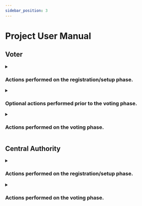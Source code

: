 ```yaml
---
sidebar_position: 3
---
```


# Project User Manual

## Voter

<details>
<summary>

### Actions performed on the registration/setup phase.

</summary>

**Index / Login Page.** The login page is the default page for all users:

-     Email/Password Login

  ![Alt text](../../static\img\user-manual\User\1_login.png)

-     SingPass Login

  ![Alt text](../../static\img\user-manual\User\2_singpass.png)

**Login.** Fill up the email address and password, and click on the “login” button:
![Alt text](../../static\img\user-manual\User\3_login_filled.png)

**Key Generation.** Generate a pair of public and private keys:
![Alt text](../../static\img\user-manual\User\4_generate_download.png)

The zip file’s contents are as follows:
![Alt text](../../static\img\user-manual\User\4_generate_shown.png)

</details>

<details>
<summary>

### Optional actions performed prior to the voting phase.

</summary>

**Login.** Fill up the email address and password, and click on the “login” button:
![Alt text](../../static\img\user-manual\User\5_login_again.png)

If the voter has their generated keys, a waiting page is displayed. Click “Exit” to log out.
![Alt text](../../static\img\user-manual\User\6_wait.png)

</details>

<details>
<summary>

### Actions performed on the voting phase.

</summary>

**Login.** Fill up the email address and password, and click on the “login” button:
![Alt text](../../static\img\user-manual\User\5_login_again.png)

**Upload.** Upload the private key that you generated earlier:
![Alt text](../../static\img\user-manual\User\7_upload.png)

**Candidate Selection.** Select the checkbox on the candidate you are voting for:
![Alt text](../../static\img\user-manual\User\8_checkbox.png)

Click the “Submit Vote” button:
![Alt text](../../static\img\user-manual\User\9_submit.png)

Click the “Confirm” button:
![Alt text](../../static\img\user-manual\User\10_confirm.png)

The thank you page is displayed. Click “Exit” to safely log out:
![Alt text](../../static\img\user-manual\User\10_thankyou.png)

</details>

## Central Authority

<details>
<summary>

### Actions performed on the registration/setup phase.

</summary>

**Login.** Enter the admin’s credentials to login as admin:
![Alt text](../../static\img\user-manual\Admin\1_login.png)

**Home page.** The home page shows the list of users and their status. On the bottom left, a purple button “Fold Keys” should be clicked once all voters have generated their public key, or the cutoff time for the voters to do so has passed:
![Alt text](../../static\img\user-manual\Admin\2_home_incomplete.png)

When all voters have generated their public key, the admin is ready to click “Fold Keys”. Do not click it yet, because we will first compare the number of blockchain transactions:
![Alt text](../../static\img\user-manual\Admin\3_home_complete.png)

**Hyperledger Explorer.** Enter the admin’s credentials to login:
![Alt text](../../static\img\user-manual\Admin\4_fabric_login.png)

**Explorer Dashboard.** The dashboard displays information on the blockchain network:
![Alt text](../../static\img\user-manual\Admin\5_fabric_home.png)

**Explorer Transactions.** We note the total transactions, which is originally 6:
![Alt text](../../static\img\user-manual\Admin\6_fabric_transactions.png)

**Home page.** We click on “Fold Keys”. This process is irreversible:
![Alt text](../../static\img\user-manual\Admin\8_home_clicked_fold.png)

**Explorer Transactions.** We note the total transactions, which is now 7:
![Alt text](../../static\img\user-manual\Admin\9_fabric_transactions_keys.png)

**Explorer Single Transaction.** We open and read the newest transaction. The folded public keys (also called the linkable ring signature group) is stored in the blockchain:
![Alt text](../../static\img\user-manual\Admin\10_fabric_transactions_tx_keys.png)
Concurrently, the folded public keys was also stored in the Central Authority’s database.

</details>

<details>
<summary>

### Actions performed on the voting phase.

</summary>

**Explorer Single Transaction.** A vote was cast. We open the newest transaction:
![Alt text](../../static\img\user-manual\Admin\11_fabric_transactions_vote.png)

**Explorer Single Transaction.** We see an LRS signature with a vote that was cast:
![Alt text](../../static\img\user-manual\Admin\12_fabric_transactions_tx_vote.png)

**Logout\*\*** After the election is completed, click “Log out” to safely log out:
![Alt text](../../static\img\user-manual\Admin\13_logout.png)

</details>
